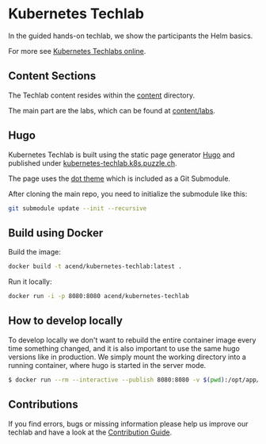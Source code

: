 # Kubernetes Techlab

In the guided hands-on techlab, we show the participants the Helm basics.

For more see [Kubernetes Techlabs online](https://kubernetes-techlab.k8s.puzzle.ch/).


## Content Sections

The Techlab content resides within the [content](content) directory.

The main part are the labs, which can be found at [content/labs](content/labs).

## Hugo

Kubernetes Techlab is built using the static page generator [Hugo](https://gohugo.io/) and published under [kubernetes-techlab.k8s.puzzle.ch](https://kubernetes-techlab.k8s.puzzle.ch/).

The page uses the [dot theme](https://github.com/themefisher/dot) which is included as a Git Submodule.

After cloning the main repo, you need to initialize the submodule like this: 

```bash
git submodule update --init --recursive
``` 

## Build using Docker

Build the image:

```bash
docker build -t acend/kubernetes-techlab:latest .
```

Run it locally:

```bash
docker run -i -p 8080:8080 acend/kubernetes-techlab
```

## How to develop locally

To develop locally we don't want to rebuild the entire container image every time something changed, and it is also important to use the same hugo versions like in production.
We simply mount the working directory into a running container, where hugo is started in the server mode.

```bash
$ docker run --rm --interactive --publish 8080:8080 -v $(pwd):/opt/app/src -w /opt/app/src acend/hugo:0.68.3 hugo server -p 8080 --bind 0.0.0.0
```

## Contributions

If you find errors, bugs or missing information please help us improve our techlab and have a look at the [Contribution Guide](CONTRIBUTING.md).
